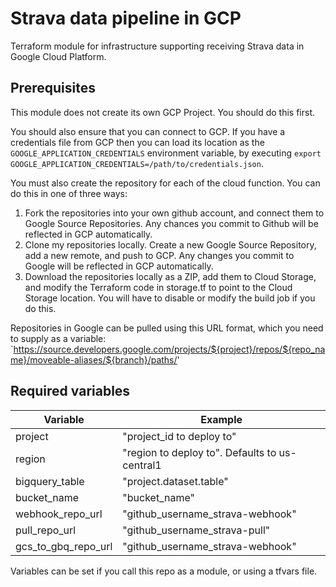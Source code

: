 # Strava data pipeline in GCP

Terraform module for infrastructure supporting receiving Strava data in Google Cloud Platform.

## Prerequisites
This module does not create its own GCP Project. You should do this first.

You should also ensure that you can connect to GCP. If you have a credentials file from GCP then you can load its location as the `GOOGLE_APPLICATION_CREDENTIALS` environment variable, by executing `export GOOGLE_APPLICATION_CREDENTIALS=/path/to/credentials.json`.

You must also create the repository for each of the cloud function. You can do this in one of three ways:
1. Fork the repositories into your own github account, and connect them to Google Source Repositories. Any chances you commit to Github will be reflected in GCP automatically.
2. Clone my repositories locally. Create a new Google Source Repository, add a new remote, and push to GCP. Any changes you commit to Google will be reflected in GCP automatically.
3. Download the repositories locally as a ZIP, add them to Cloud Storage, and modify the Terraform code in storage.tf to point to the Cloud Storage location. You will have to disable or modify the build job if you do this.

Repositories in Google can be pulled using this URL format, which you need to supply as a variable:
`https://source.developers.google.com/projects/${project}/repos/${repo_name}/moveable-aliases/${branch}/paths/'

## Required variables

| Variable | Example |
| --- | --- |
| project | "project_id to deploy to" |
| region  | "region to deploy to". Defaults to us-central1 |
| bigquery_table | "project.dataset.table" |
| bucket_name | "bucket_name" |
| webhook_repo_url | "github_username_strava-webhook" |
| pull_repo_url | "github_username_strava-pull" |
| gcs_to_gbq_repo_url | "github_username_strava-webhook" |

Variables can be set if you call this repo as a module, or using a tfvars file.
